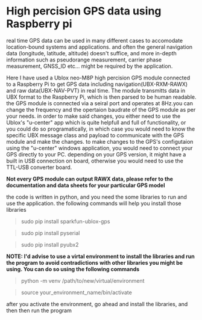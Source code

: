 <h1>High percision GPS data using Raspberry pi</h1>

real time GPS data can be used in many different cases to accomodate location-bound systems and applications.
and often the general navigation data (longitude, latitude, altitude) doesn't suffice, and more in-depth information 
such as pseudorange measurement, carrier phase measurement,  GNSS_ID etc... might be required by the application.

Here I have used a Ublox neo-M8P high percision GPS module connected to a Raspberry Pi to get GPS data
including navigation(UBX-RXM-RAWX) and raw data(UBX-NAV-PVT) in real time. The module transmitts data in UBX format to the Raspberry Pi, which is then parsed to be human readable.
the GPS module is connected via a seiral port and operates at 8Hz.you can change the frequency and the opertaion baudrate of the GPS module as per your needs. 
in order to make said changes, you either need to use the Ublox's "u-center" app which is quite helpfull and full of 
functionality, or you could do so programatically, in which case you would need to know the specific UBX message
class and payload to communicate with the GPS module and make the changes. to make changes to the GPS's configutaion using the "u-center" windows application,
you would need to connect your GPS directly to your PC. depending on your GPS version, it might have a built in USB connection on board, otherwise you would need 
to use the TTL-USB converter board. 

**Not every GPS module can output RAWX data, please refer to the documentation and data sheets for your particular GPS model**

the code is written in python, and you need the some libraries to run and use the application.
the following commands will help you install those libraries

> sudo pip install sparkfun-ublox-gps

> sudo pip install pyserial

> sudo pip install pyubx2


**NOTE: I'd advise to use a virtal environment to install the libraries and run the program to avoid contradictions**
**with other libraries you might be using. You can do so using the following commands**


> python -m venv /path/to/new/virtual/environment

> source your_environment_name/bin/activate

after you activate the environment, go ahead and install the libraries, and then then run the program


